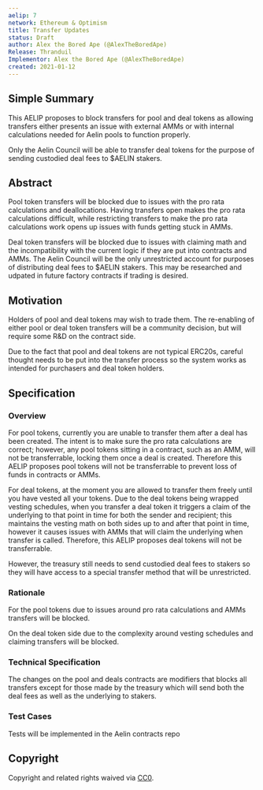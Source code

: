 ```yaml
---
aelip: 7
network: Ethereum & Optimism
title: Transfer Updates
status: Draft
author: Alex the Bored Ape (@AlexTheBoredApe)
Release: Thranduil
Implementor: Alex the Bored Ape (@AlexTheBoredApe)
created: 2021-01-12
---
```


## Simple Summary

<!--"If you can't explain it simply, you don't understand it well enough." Simply describe the outcome the proposed changes intends to achieve. This should be non-technical and accessible to a casual community member.-->

This AELIP proposes to block transfers for pool and deal tokens as allowing transfers either presents an issue with external AMMs or with internal calculations needed for Aelin pools to function properly.

Only the Aelin Council will be able to transfer deal tokens for the purpose of sending custodied deal fees to $AELIN stakers.

## Abstract

<!--A short (~200 word) description of the proposed change, the abstract should clearly describe the proposed change. This is what *will* be done if the AELIP is implemented, not *why* it should be done or *how* it will be done. If the AELIP proposes deploying a new contract, write, "we propose to deploy a new contract that will do x".-->

Pool token transfers will be blocked due to issues with the pro rata calculations and deallocations. Having transfers open makes the pro rata calculations difficult, while restricting transfers to make the pro rata calculations work opens up issues with funds getting stuck in AMMs.

Deal token transfers will be blocked due to issues with claiming math and the incompatibility with the current logic if they are put into contracts and AMMs. The Aelin Council will be the only unrestricted account for purposes of distributing deal fees to $AELIN stakers. This may be researched and udpated in future factory contracts if trading is desired.

## Motivation

<!--This is the problem statement. This is the *why* of the AELIP. It should clearly explain *why* the current state of the protocol is inadequate.  It is critical that you explain *why* the change is needed, if the AELIP proposes changing how something is calculated, you must address *why* the current calculation is inaccurate or wrong. This is not the place to describe how the AELIP will address the issue!-->

Holders of pool and deal tokens may wish to trade them. The re-enabling of either pool or deal token transfers will be a community decision, but will require some R&D on the contract side.

Due to the fact that pool and deal tokens are not typical ERC20s, careful thought needs to be put into the transfer process so the system works as intended for purchasers and deal token holders.

## Specification

<!--The specification should describe the syntax and semantics of any new feature, there are five sections
1. Overview
2. Rationale
3. Technical Specification
4. Test Cases
5. Configurable Values
-->

### Overview

<!--This is a high-level overview of *how* the AELIP will solve the problem. The overview should clearly describe how the new feature will be implemented.-->

For pool tokens, currently you are unable to transfer them after a deal has been created. The intent is to make sure the pro rata calculations are correct; however, any pool tokens sitting in a contract, such as an AMM, will not be transferrable, locking them once a deal is created. Therefore this AELIP proposes pool tokens will not be transferrable to prevent loss of funds in contracts or AMMs.

For deal tokens, at the moment you are allowed to transfer them freely until you have vested all your tokens. Due to the deal tokens being wrapped vesting schedules, when you transfer a deal token it triggers a claim of the underlying to that point in time for both the sender and recipient; this maintains the vesting math on both sides up to and after that point in time, however it causes issues with AMMs that will claim the underlying when transfer is called. Therefore, this AELIP proposes deal tokens will not be transferrable.

However, the treasury still needs to send custodied deal fees to stakers so they will have access to a special transfer method that will be unrestricted.

### Rationale

<!--This is where you explain the reasoning behind how you propose to solve the problem. Why did you propose to implement the change in this way, what were the considerations and trade-offs. The rationale fleshes out what motivated the design and why particular design decisions were made. It should describe alternate designs that were considered and related work. The rationale may also provide evidence of consensus within the community, and should discuss important objections or concerns raised during discussion.-->

For the pool tokens due to issues around pro rata calculations and AMMs transfers will be blocked.

On the deal token side due to the complexity around vesting schedules and claiming transfers will be blocked.

### Technical Specification

<!--The technical specification should outline the public API of the changes proposed. That is, changes to any of the interfaces Aelin currently exposes or the creations of new ones.-->

The changes on the pool and deals contracts are modifiers that blocks all transfers except for those made by the treasury which will send both the deal fees as well as the underlying to stakers.

### Test Cases

<!--Test cases for an implementation are mandatory for AELIPs but can be included with the implementation..-->

Tests will be implemented in the Aelin contracts repo

## Copyright

Copyright and related rights waived via [CC0](https://creativecommons.org/publicdomain/zero/1.0/).
